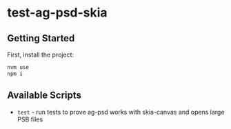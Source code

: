 # test-ag-psd-skia

## Getting Started

First, install the project:

```bash
nvm use
npm i  
```

## Available Scripts

- `test` - run tests to prove ag-psd works with skia-canvas and opens large PSB files
